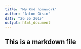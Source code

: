 ```yaml
---
title: "My Rmd homework"
author: "Anton Gisin"
date: "26 05 2019"
output: html_document
---
```

## This is a markdown file